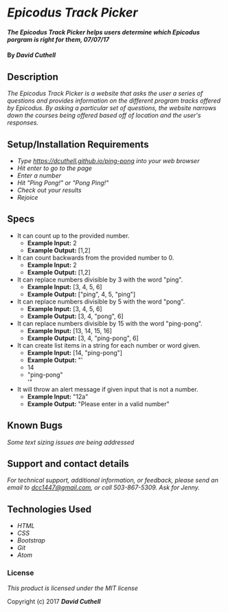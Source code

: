 # _Epicodus Track Picker_

#### _The Epicodus Track Picker helps users determine which Epicodus porgram is right for them, 07/07/17_

#### By _**David Cuthell**_

## Description

_The Epicodus Track Picker is a website that asks the user a series of questions and provides information on the different program tracks offered by Epicodus. By asking a particular set of questions, the website narrows down the courses being offered based off of location and the user's responses._

## Setup/Installation Requirements

* _Type https://dcuthell.github.io/ping-pong into your web browser_
* _Hit enter to go to the page_
* _Enter a number_
* _Hit "Ping Pong!" or "Pong Ping!"_
* _Check out your results_
* _Rejoice_

## Specs

* It can count up to the provided number.
  * __Example Input:__ 2
  * __Example Output:__ [1,2]
* It can count backwards from the provided number to 0.
  * __Example Input:__ 2
  * __Example Output:__ [1,2]
* It can replace numbers divisible by 3 with the word "ping".
  * __Example Input:__ [3, 4, 5, 6]
  * __Example Output:__ ["ping", 4, 5, "ping"]
* It can replace numbers divisible by 5 with the word "pong".
  * __Example Input:__ [3, 4, 5, 6]
  * __Example Output:__ [3, 4, "pong", 6]
* It can replace numbers divisible by 15 with the word "ping-pong".
  * __Example Input:__ [13, 14, 15, 16]
  * __Example Output:__ [3, 4, "ping-pong", 6]
* It can create list items in a string for each number or word given.
  * __Example Input:__ [14, "ping-pong"]
  * __Example Output:__ "'<li>14</li><li>"ping-pong"</li>'"
* It will throw an alert message if given input that is not a number.
  * __Example Input:__ "12a"
  * __Example Output:__ "Please enter in a valid number"

## Known Bugs

_Some text sizing issues are being addressed_

## Support and contact details

_For technical support, additional information, or feedback, please send an email to dcc1447@gmail.com, or call 503-867-5309. Ask for Jenny._

## Technologies Used

* _HTML_
* _CSS_
* _Bootstrap_
* _Git_
* _Atom_

### License

*This product is licensed under the MIT license*

Copyright (c) 2017 **_David Cuthell_**

